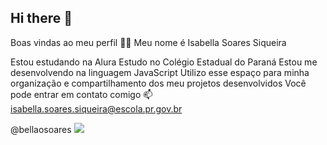 ## Hi there 👋
Boas vindas ao meu perfil 💙💙
Meu nome é Isabella Soares Siqueira 

Estou estudando na Alura
Estudo no Colégio Estadual do Paraná
Estou me desenvolvendo na linguagem JavaScript
Utilizo esse espaço para minha organização e compartilhamento dos meu projetos desenvolvidos
Você pode entrar em contato comigo 📫
isabella.soares.siqueira@escola.pr.gov.br

@bellaosoares
![]( https://media4.giphy.com/media/v1.Y2lkPTc5MGI3NjExNnBqZ2x6bWp1MGZ1NmlvbnZ5YTRrd3M3NzN5cTQ4ZjE4dDZnODNkZSZlcD12MV9pbnRlcm5hbF9naWZfYnlfaWQmY3Q9Zw/3CCXHZWV6F6O9VQ7FL/giphy.webp)
<!--
**bellaosoares/bellaosoares** is a ✨ _special_ ✨ repository because its `README.md` (this file) appears on your GitHub profile.

Here are some ideas to get you started:

- 🔭 I’m currently working on ...
- 🌱 I’m currently learning ...
- 👯 I’m looking to collaborate on ...
- 🤔 I’m looking for help with ...
- 💬 Ask me about ...
- 📫 How to reach me: ...
- 😄 Pronouns: ...
- ⚡ Fun fact: ...
-->
